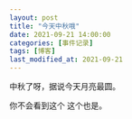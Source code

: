 ```yaml
---
layout: post
title: "今天中秋哦"
date: 2021-09-21 14:00:00
categories: [事件记录]
tags: [博客]
last_modified_at: 2021-09-21
---
```


中秋了呀，据说今天月亮最圆。
[^_^]:
  你不会看到这个
  这个也是。
<!--你知道吗，我爱你像是一辆开往没有目的地的车，一直往前，却不知前方如何 我很想跟你说明我的心意我想说，我会好好对你的，跟我一起走吧  可是，我没有说出口，一直都说不出来 去，去哪里 我不知道，我如何跟你说跟我去？-->

